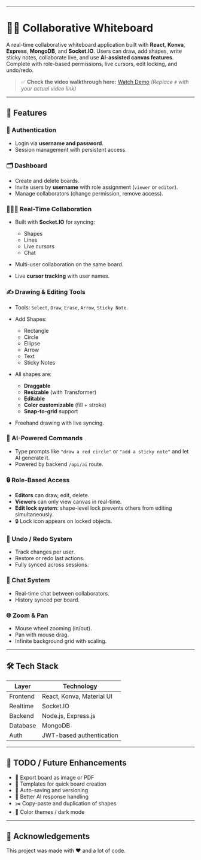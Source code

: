 
---

# 🧑‍🎨 Collaborative Whiteboard

A real-time collaborative whiteboard application built with **React**, **Konva**, **Express**, **MongoDB**, and **Socket.IO**. Users can draw, add shapes, write sticky notes, collaborate live, and use **AI-assisted canvas features**. Complete with role-based permissions, live cursors, edit locking, and undo/redo.

> ✅ **Check the video walkthrough here:** [Watch Demo](#)
> *(Replace `#` with your actual video link)*

---

## 🚀 Features

### 🔐 Authentication

* Login via **username and password**.
* Session management with persistent access.

### 🗂️ Dashboard

* Create and delete boards.
* Invite users by **username** with role assignment (`viewer` or `editor`).
* Manage collaborators (change permission, remove access).

### 🧑‍🤝‍🧑 Real-Time Collaboration

* Built with **Socket.IO** for syncing:

  * Shapes
  * Lines
  * Live cursors
  * Chat
* Multi-user collaboration on the same board.
* Live **cursor tracking** with user names.

### ✍️ Drawing & Editing Tools

* Tools: `Select`, `Draw`, `Erase`, `Arrow`, `Sticky Note`.
* Add Shapes:

  * Rectangle
  * Circle
  * Ellipse
  * Arrow
  * Text
  * Sticky Notes
* All shapes are:

  * **Draggable**
  * **Resizable** (with Transformer)
  * **Editable**
  * **Color customizable** (fill + stroke)
  * **Snap-to-grid** support
* Freehand drawing with live syncing.

### 🧠 AI-Powered Commands

* Type prompts like `"draw a red circle"` or `"add a sticky note"` and let AI generate it.
* Powered by backend `/api/ai` route.

### 🔒 Role-Based Access

* **Editors** can draw, edit, delete.
* **Viewers** can only view canvas in real-time.
* **Edit lock system**: shape-level lock prevents others from editing simultaneously.
* 🔒 Lock icon appears on locked objects.

### 🔄 Undo / Redo System

* Track changes per user.
* Restore or redo last actions.
* Fully synced across sessions.

### 💬 Chat System

* Real-time chat between collaborators.
* History synced per board.

### 🌐 Zoom & Pan

* Mouse wheel zooming (in/out).
* Pan with mouse drag.
* Infinite background grid with scaling.

---

## 🛠️ Tech Stack

| Layer    | Technology                |
| -------- | ------------------------- |
| Frontend | React, Konva, Material UI |
| Realtime | Socket.IO                 |
| Backend  | Node.js, Express.js       |
| Database | MongoDB                   |
| Auth     | JWT-based authentication  |

---

## 📌 TODO / Future Enhancements

* 🔁 Export board as image or PDF
* 📄 Templates for quick board creation
* 💾 Auto-saving and versioning
* 🧠 Better AI response handling
* ✂️ Copy-paste and duplication of shapes
* 🎨 Color themes / dark mode

---

## 🙌 Acknowledgements

This project was made with ❤️ and a lot of code.

